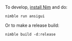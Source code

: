 To develop, [install Nim](https://nim-lang.org/install.html) and do:

```
nimble run ansigui
```

Or to make a release build:

```
nimble build -d:release
```

